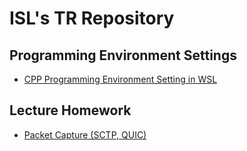 # ISL's TR Repository

## Programming Environment Settings

- [CPP Programming Environment Setting in WSL](https://github.com/iot-standards-laboratory/cpp_vscode_env/tree/1c812c773ba050f70955d07489263bf9a26397f9)

## Lecture Homework

- [Packet Capture (SCTP, QUIC)](https://github.com/iot-standards-laboratory/lecturehw.packetCapture)

